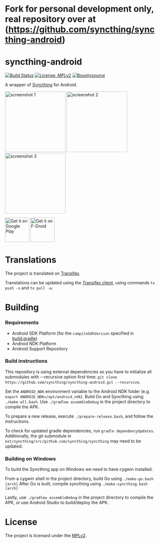 
# Fork for personal development only, real repository over at (https://github.com/syncthing/syncthing-android)

# syncthing-android

[![Build Status](https://travis-ci.org/ohR9/syncthing-android.svg?branch=master)](https://travis-ci.org/ohR9/syncthing-android)
[![License: MPLv2](https://img.shields.io/badge/License-MPLv2-blue.svg)](https://opensource.org/licenses/MPL-2.0)
[![Bountysource](https://api.bountysource.com/badge/tracker?tracker_id=1183310)](https://www.bountysource.com/teams/syncthing-android)

A wrapper of [Syncthing](https://github.com/syncthing/syncthing) for Android.

<img src="src/main/play/en-GB/listing/phoneScreenshots/screenshot_phone_1.png" alt="screenshot 1" width="200" />
<img src="src/main/play/en-GB/listing/phoneScreenshots/screenshot_phone_2.png" alt="screenshot 2" width="200" />
<img src="src/main/play/en-GB/listing/phoneScreenshots/screenshot_phone_3.png" alt="screenshot 3" width="200" />

[<img alt="Get it on Google Play" src="https://play.google.com/intl/en_us/badges/images/generic/en_badge_web_generic.png" height="80">](https://play.google.com/store/apps/details?id=com.nutomic.syncthingandroid) [<img alt="Get it on F-Droid" src="https://f-droid.org/badge/get-it-on.png" height="80">](https://f-droid.org/app/com.nutomic.syncthingandroid)

# Translations

The project is translated on [Transifex](https://www.transifex.com/projects/p/syncthing-android/).

Translations can be updated using the [Transifex client](http://docs.transifex.com/developer/client/), using commands `tx push -s` and `tx pull -a`.

# Building

### Requirements
- Android SDK Platform (for the `compileSdkVersion` specified in [build.gradle](build.gradle))
- Android NDK Platform
- Android Support Repository

### Build instructions

This repository is using external dependencies so you have to initialize all submodules with --recursive option first time: `git clone https://github.com/syncthing/syncthing-android.git --recursive`.

Set the `ANDROID_NDK` environment variable to the Android NDK folder (e.g. `export ANDROID_NDK=/opt/android_ndk`).
Build Go and Syncthing using `./make-all.bash`.
Use `./gradlew assembleDebug` in the project directory to compile the APK.

To prepare a new release, execute `./prepare-release.bash`, and follow the instructions.

To check for updated gradle dependencies, run `gradle dependencyUpdates`. Additionally, the git submodule in `ext/syncthing/src/github.com/syncthing/syncthing` may need to be updated.


### Building on Windows

To build the Syncthing app on Windows we need to have cygwin installed.

From a cygwin shell in the project directory, build Go using `./make-go.bash [arch]`
After Go is built, compile syncthing using `./make-syncthing.bash [arch]`

Lastly, use `./gradlew assembleDebug` in the project directory to compile the APK,
or use Android Studio to build/deploy the APK.

# License

The project is licensed under the [MPLv2](LICENSE).
  
